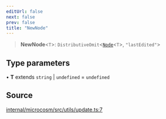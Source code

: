 ```yaml
---
editUrl: false
next: false
prev: false
title: "NewNode"
---
```


> **NewNode**\<`T`\>: `DistributiveOmit`\<[`Node`](Node.md)\<`T`\>, `"lastEdited"`\>

## Type parameters

• **T** extends `string` \| `undefined` = `undefined`

## Source

[internal/microcosm/src/utils/update.ts:7](https://github.com/nodenogg-in/alpha-p2p/blob/c7367f2/internal/microcosm/src/utils/update.ts#L7)
